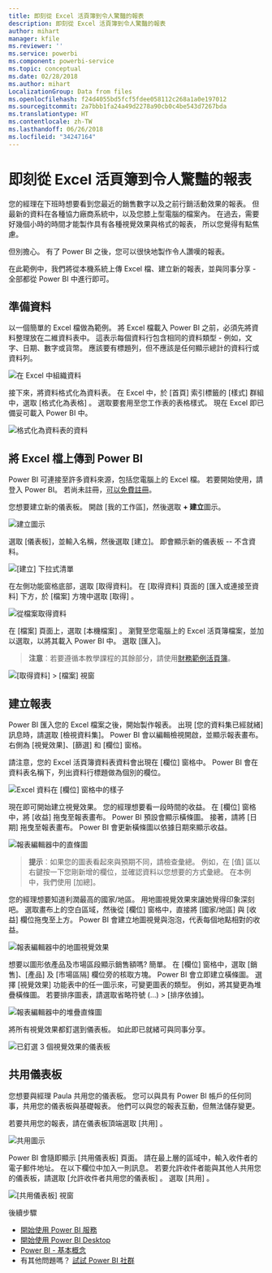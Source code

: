 ```yaml
---
title: 即刻從 Excel 活頁簿到令人驚豔的報表
description: 即刻從 Excel 活頁簿到令人驚豔的報表
author: mihart
manager: kfile
ms.reviewer: ''
ms.service: powerbi
ms.component: powerbi-service
ms.topic: conceptual
ms.date: 02/28/2018
ms.author: mihart
LocalizationGroup: Data from files
ms.openlocfilehash: f24d4055bd5fcf5fdee058112c268a1a0e197012
ms.sourcegitcommit: 2a7bbb1fa24a49d2278a90cb0c4be543d7267bda
ms.translationtype: HT
ms.contentlocale: zh-TW
ms.lasthandoff: 06/26/2018
ms.locfileid: "34247164"
---
```

# <a name="from-excel-workbook-to-stunning-report-in-no-time"></a>即刻從 Excel 活頁簿到令人驚豔的報表
您的經理在下班時想要看到您最近的銷售數字以及之前行銷活動效果的報表。 但最新的資料在各種協力廠商系統中，以及您膝上型電腦的檔案內。 在過去，需要好幾個小時的時間才能製作具有各種視覺效果與格式的報表， 所以您覺得有點焦慮。

但別擔心。 有了 Power BI 之後，您可以很快地製作令人讚嘆的報表。

在此範例中，我們將從本機系統上傳 Excel 檔、建立新的報表，並與同事分享 - 全部都從 Power BI 中進行即可。

## <a name="prepare-your-data"></a>準備資料
以一個簡單的 Excel 檔做為範例。 將 Excel 檔載入 Power BI 之前，必須先將資料整理放在二維資料表中。 這表示每個資料行包含相同的資料類型 - 例如，文字、日期、數字或貨幣。 應該要有標題列，但不應該是任何顯示總計的資料行或資料列。

![在 Excel 中組織資料](media/service-from-excel-to-stunning-report/pbi_excel_file.png)

接下來，將資料格式化為資料表。 在 Excel 中，於 [首頁] 索引標籤的 [樣式] 群組中，選取 [格式化為表格] 。 選取要套用至您工作表的表格樣式。 現在 Excel 即已備妥可載入 Power BI 中。

![格式化為資料表的資料](media/service-from-excel-to-stunning-report/pbi_excel_table.png)

## <a name="upload-your-excel-file-into-power-bi"></a>將 Excel 檔上傳到 Power BI
Power BI 可連接至許多資料來源，包括您電腦上的 Excel 檔。 若要開始使用，請登入 Power BI。 若尚未註冊，[可以免費註冊](https://powerbi.com)。

您想要建立新的儀表板。 開啟 [我的工作區]，然後選取 **+ 建立**圖示。

![建立圖示](media/service-from-excel-to-stunning-report/power-bi-new-dash.png)

選取 [儀表板]，並輸入名稱，然後選取 [建立]。 即會顯示新的儀表板 -- 不含資料。

![[建立] 下拉式清單](media/service-from-excel-to-stunning-report/power-bi-create-dash.png)

在左側功能窗格底部，選取 [取得資料]。 在 [取得資料] 頁面的 [匯入或連接至資料] 下方，於 [檔案] 方塊中選取 [取得] 。

![從檔案取得資料](media/service-from-excel-to-stunning-report/pbi_get_files.png)

在 [檔案] 頁面上，選取 [本機檔案] 。 瀏覽至您電腦上的 Excel 活頁簿檔案，並加以選取，以將其載入 Power BI 中。 選取 [匯入]。

> **注意**︰若要遵循本教學課程的其餘部分，請使用[財務範例活頁簿](sample-financial-download.md)。
> 
> 

![[取得資料] > [檔案] 視窗](media/service-from-excel-to-stunning-report/pbi_local_file.png)

## <a name="build-your-report"></a>建立報表
Power BI 匯入您的 Excel 檔案之後，開始製作報表。 出現 [您的資料集已經就緒] 訊息時，請選取 [檢視資料集]。  Power BI 會以編輯檢視開啟，並顯示報表畫布。 右側為 [視覺效果]、[篩選] 和 [欄位] 窗格。

請注意，您的 Excel 活頁簿資料表資料會出現在 [欄位] 窗格中。 Power BI 會在資料表名稱下，列出資料行標題做為個別的欄位。

![Excel 資料在 [欄位] 窗格中的樣子](media/service-from-excel-to-stunning-report/pbi_report_fields.png)

現在即可開始建立視覺效果。 您的經理想要看一段時間的收益。 在 [欄位] 窗格中，將 [收益]  拖曳至報表畫布。 Power BI 預設會顯示橫條圖。 接著，請將 [日期]  拖曳至報表畫布。 Power BI 會更新橫條圖以依據日期來顯示收益。

![報表編輯器中的直條圖](media/service-from-excel-to-stunning-report/pbi_report_pin-new.png)

> **提示**︰如果您的圖表看起來與預期不同，請檢查彙總。 例如，在 [值] 區以右鍵按一下您剛新增的欄位，並確認資料以您想要的方式彙總。  在本例中，我們使用 [加總]。
> 
> 

您的經理想要知道利潤最高的國家/地區。 用地圖視覺效果來讓她覺得印象深刻吧。 選取畫布上的空白區域，然後從 [欄位] 窗格中，直接將 [國家/地區] 與 [收益] 欄位拖曳至上方。 Power BI 會建立地圖視覺與泡泡，代表每個地點相對的收益。

![報表編輯器中的地圖視覺效果](media/service-from-excel-to-stunning-report/pbi_report_map-new.png)

想要以圖形依產品及市場區段顯示銷售額嗎? 簡單。 在 [欄位] 窗格中，選取 [銷售]、[產品] 及 [市場區隔] 欄位旁的核取方塊。 Power BI 會立即建立橫條圖。 選擇 [視覺效果] 功能表中的任一圖示來，可變更圖表的類型。 例如，將其變更為堆疊橫條圖。  若要排序圖表，請選取省略符號 (...) > [排序依據]。

![報表編輯器中的堆疊直條圖](media/service-from-excel-to-stunning-report/pbi_barchart-new.png)

將所有視覺效果都釘選到儀表板。 如此即已就緒可與同事分享。

![已釘選 3 個視覺效果的儀表板](media/service-from-excel-to-stunning-report/pbi_report.png)

## <a name="share-your-dashboard"></a>共用儀表板
您想要與經理 Paula 共用您的儀表板。 您可以與具有 Power BI 帳戶的任何同事，共用您的儀表板與基礎報表。 他們可以與您的報表互動，但無法儲存變更。

若要共用您的報表，請在儀表板頂端選取 [共用] 。

![共用圖示](media/service-from-excel-to-stunning-report/power-bi-share.png)

Power BI 會隨即顯示 [共用儀表板] 頁面。 請在最上層的區域中，輸入收件者的電子郵件地址。 在以下欄位中加入一則訊息。 若要允許收件者能與其他人共用您的儀表板，請選取 [允許收件者共用您的儀表板] 。 選取 [共用] 。

![[共用儀表板] 視窗](media/service-from-excel-to-stunning-report/power-bi-share-dash-new.png)

後續步驟

* [開始使用 Power BI 服務](service-get-started.md)
* [開始使用 Power BI Desktop](desktop-getting-started.md)
* [Power BI - 基本概念](service-basic-concepts.md)
* 有其他問題嗎？ [試試 Power BI 社群](http://community.powerbi.com/)

